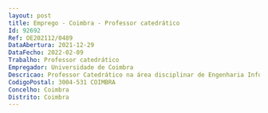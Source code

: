 ```yaml
--- 
layout: post
title: Emprego - Coimbra - Professor catedrático
Id: 92692
Ref: OE202112/0489
DataAbertura: 2021-12-29
DataFecho: 2022-02-09
Trabalho: Professor catedrático
Empregador: Universidade de Coimbra
Descricao: Professor Catedrático na área disciplinar de Engenharia Informática
CodigoPostal: 3004-531 COIMBRA
Concelho: Coimbra
Distrito: Coimbra
--- 
```

